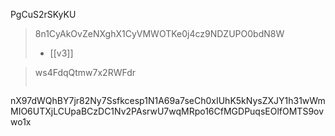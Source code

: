 PgCuS2rSKyKU

> 8n1CyAkOvZeNXghX1CyVMWOTKe0j4cz9NDZUPO0bdN8W
>
> * [[v3]]

> ws4FdqQtmw7x2RWFdr
>
> ```dataviewjs
> ```

nX97dWQhBY7jr82Ny7Ssfkcesp1N1A69a7seCh0xIUhK5kNysZXJY1h31wWmMIO6UTXjLCUpaBCzDC1Nv2PAsrwU7wqMRpo16CfMGDPuqsEOlfOMTS9ovwo1x

> ```
> ```
